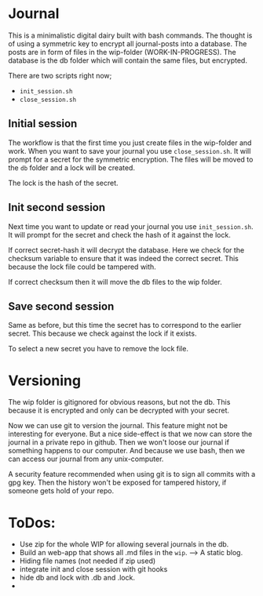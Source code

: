 # Journal

This is a minimalistic digital dairy built with bash commands. 
The thought is of using a symmetric key to encrypt all journal-posts into
a database. The posts are in form of files in the wip-folder 
(WORK-IN-PROGRESS). The database is the db folder which will contain the same
files, but encrypted. 

There are two scripts right now;
- `init_session.sh`
- `close_session.sh`


## Initial session

The workflow is that the first time you just create files in the wip-folder
and work. When you want to save your journal you use `close_session.sh`. It 
will prompt for a secret for the symmetric encryption. The files will be moved
to the `db` folder and a lock will be created. 

The lock is the hash of the secret. 

## Init second session

Next time you want to update or read your journal you use `init_session.sh`.
It will prompt for the secret and check the hash of it against the lock.

If correct secret-hash it will decrypt the database. Here we check for the 
checksum variable to ensure that it was indeed the correct secret. This because
the lock file could be tampered with. 

If correct checksum then it will move the db files to the wip folder.

## Save second session

Same as before, but this time the secret has to correspond to the earlier 
secret. This because we check against the lock if it exists. 

To select a new secret you have to remove the lock file. 


# Versioning
The wip folder is gitignored for obvious reasons, but not the db. This because
it is encrypted and only can be decrypted with your secret. 

Now we can use git to version the journal. This feature might not be 
interesting for everyone. But a nice side-effect is that we now can store
the journal in a private repo in github. Then we won't loose our
journal if something happens to our computer. And because we use bash, then we
can access our journal from any unix-computer. 

A security feature recommended when using git is to sign all commits with
a gpg key. Then the history won't be exposed for tampered history, if someone
gets hold of your repo. 

# ToDos:

- Use zip for the whole WIP for allowing several journals in the db.
- Build an web-app that shows all .md files in the `wip`. --> A static blog.
- Hiding file names (not needed if zip used)
- integrate init and close session with git hooks
- hide db and lock with .db and .lock.
- 
